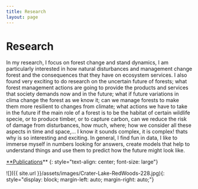 ```yaml
---
title: Research
layout: page
---
```


# Research

In my research, I focus on forest change and stand dynamics, I am particularly interested in how natural disturbances and management change forest and the consequences that they have on ecosystem services. I also found very exciting to do research on the uncertain future of forests; what forest management actions are going to provide the products and services that society demands now and in the future; what if future variations in clima change the forest as we know it;  can we manage forests to make them more resilient to changes from climate; what actions we have to take in the future if the main role of a forest is to be the habitat of certain wildlife specie, or to produce timber, or to capture carbon,  can we reduce the risk of damage from disturbances, how much, where; how we consider all these aspects in time and space,... I know it sounds complex, it is complex! thats why is so interesting and exciting. In general, I find fun in data, I like to immerse myself in numbers looking for answers, create models that help to understand things and use them to predict how the future might look like. 



[**Publications]({{site.url}}/research/publications-list/)** {: style="text-align: center; font-size: large"}



![]({{ site.url }}/assets/images/Crater-Lake-RedWoods-228.jpg){: style="display: block;     margin-left: auto;     margin-right: auto;"}